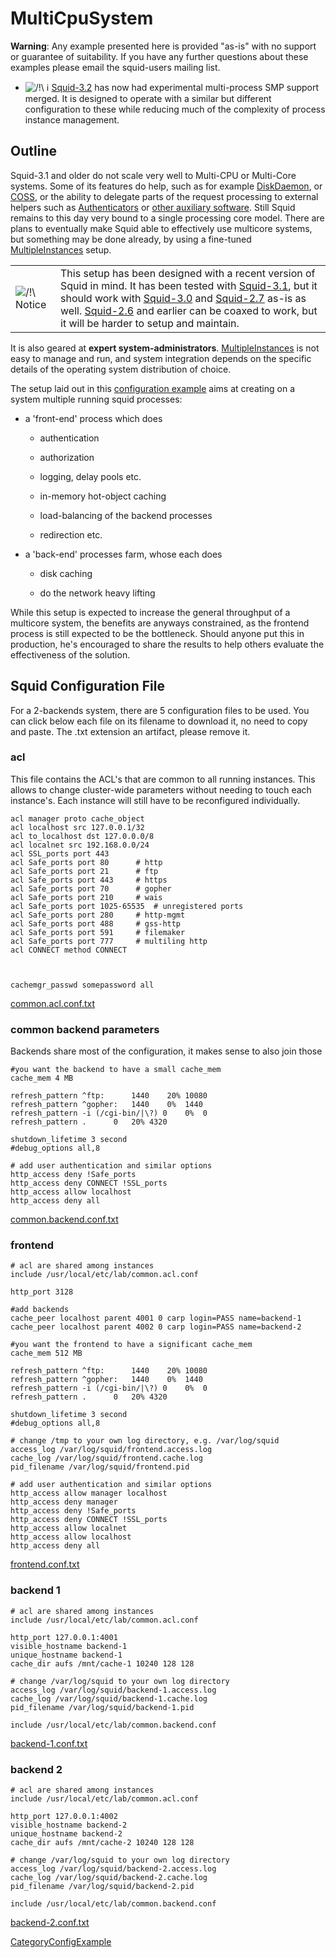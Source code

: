 # MultiCpuSystem

**Warning**: Any example presented here is provided "as-is" with no
support or guarantee of suitability. If you have any further questions
about these examples please email the squid-users mailing list.

  - ![/\!\\](https://wiki.squid-cache.org/wiki/squidtheme/img/alert.png)
    ℹ️
    [Squid-3.2](/Releases/Squid-3.2#)
    has now had experimental multi-process SMP support merged. It is
    designed to operate with a similar but different configuration to
    these while reducing much of the complexity of process instance
    management.

## Outline

Squid-3.1 and older do not scale very well to Multi-CPU or Multi-Core
systems. Some of its features do help, such as for example
[DiskDaemon](/Features/DiskDaemon#),
or
[COSS](/Features/CyclicObjectStorageSystem#),
or the ability to delegate parts of the request processing to external
helpers such as
[Authenticators](/SquidFaq/ProxyAuthentication#)
or [other auxiliary
software](/SquidFaq/RelatedSoftware#).
Still Squid remains to this day very bound to a single processing core
model. There are plans to eventually make Squid able to effectively use
multicore systems, but something may be done already, by using a
fine-tuned
[MultipleInstances](/MultipleInstances#)
setup.

|                                                                             |                                                                                                                                                                                                                                                                                                                                                                                                                                                                                                                                                                                                                      |
| --------------------------------------------------------------------------- | -------------------------------------------------------------------------------------------------------------------------------------------------------------------------------------------------------------------------------------------------------------------------------------------------------------------------------------------------------------------------------------------------------------------------------------------------------------------------------------------------------------------------------------------------------------------------------------------------------------------- |
| ![/\!\\](https://wiki.squid-cache.org/wiki/squidtheme/img/alert.png) Notice | This setup has been designed with a recent version of Squid in mind. It has been tested with [Squid-3.1](/Releases/Squid-3.1#), but it should work with [Squid-3.0](/Releases/Squid-3.0#) and [Squid-2.7](/Releases/Squid-2.7#) as-is as well. [Squid-2.6](/Releases/Squid-2.6#) and earlier can be coaxed to work, but it will be harder to setup and maintain. |

It is also geared at **expert system-administrators**.
[MultipleInstances](/MultipleInstances#)
is not easy to manage and run, and system integration depends on the
specific details of the operating system distribution of choice.

The setup laid out in this [configuration
example](/ConfigExamples#)
aims at creating on a system multiple running squid processes:

  - a 'front-end' process which does
    
      - authentication
    
      - authorization
    
      - logging, delay pools etc.
    
      - in-memory hot-object caching
    
      - load-balancing of the backend processes
    
      - redirection etc.

  - a 'back-end' processes farm, whose each does
    
      - disk caching
    
      - do the network heavy lifting

While this setup is expected to increase the general throughput of a
multicore system, the benefits are anyways constrained, as the frontend
process is still expected to be the bottleneck. Should anyone put this
in production, he's encouraged to share the results to help others
evaluate the effectiveness of the solution.

## Squid Configuration File

For a 2-backends system, there are 5 configuration files to be used. You
can click below each file on its filename to download it, no need to
copy and paste. The .txt extension an artifact, please remove it.

### acl

This file contains the ACL's that are common to all running instances.
This allows to change cluster-wide parameters without needing to touch
each instance's. Each instance will still have to be reconfigured
individually.

``` highlight
acl manager proto cache_object
acl localhost src 127.0.0.1/32
acl to_localhost dst 127.0.0.0/8
acl localnet src 192.168.0.0/24
acl SSL_ports port 443
acl Safe_ports port 80      # http
acl Safe_ports port 21      # ftp
acl Safe_ports port 443     # https
acl Safe_ports port 70      # gopher
acl Safe_ports port 210     # wais
acl Safe_ports port 1025-65535  # unregistered ports
acl Safe_ports port 280     # http-mgmt
acl Safe_ports port 488     # gss-http
acl Safe_ports port 591     # filemaker
acl Safe_ports port 777     # multiling http
acl CONNECT method CONNECT



cachemgr_passwd somepassword all
```

[common.acl.conf.txt](/ConfigExamples/MultiCpuSystem?action=AttachFile&do=get&target=common.acl.conf.txt)

### common backend parameters

Backends share most of the configuration, it makes sense to also join
those

``` highlight
#you want the backend to have a small cache_mem
cache_mem 4 MB

refresh_pattern ^ftp:      1440    20% 10080
refresh_pattern ^gopher:   1440    0%  1440
refresh_pattern -i (/cgi-bin/|\?) 0    0%  0
refresh_pattern .      0   20% 4320

shutdown_lifetime 3 second
#debug_options all,8

# add user authentication and similar options
http_access deny !Safe_ports
http_access deny CONNECT !SSL_ports
http_access allow localhost
http_access deny all
```

[common.backend.conf.txt](/ConfigExamples/MultiCpuSystem?action=AttachFile&do=get&target=common.backend.conf.txt)

### frontend

``` highlight
# acl are shared among instances
include /usr/local/etc/lab/common.acl.conf

http_port 3128

#add backends
cache_peer localhost parent 4001 0 carp login=PASS name=backend-1
cache_peer localhost parent 4002 0 carp login=PASS name=backend-2

#you want the frontend to have a significant cache_mem
cache_mem 512 MB

refresh_pattern ^ftp:      1440    20% 10080
refresh_pattern ^gopher:   1440    0%  1440
refresh_pattern -i (/cgi-bin/|\?) 0    0%  0
refresh_pattern .      0   20% 4320

shutdown_lifetime 3 second
#debug_options all,8

# change /tmp to your own log directory, e.g. /var/log/squid
access_log /var/log/squid/frontend.access.log
cache_log /var/log/squid/frontend.cache.log
pid_filename /var/log/squid/frontend.pid

# add user authentication and similar options
http_access allow manager localhost
http_access deny manager
http_access deny !Safe_ports
http_access deny CONNECT !SSL_ports
http_access allow localnet
http_access allow localhost
http_access deny all
```

[frontend.conf.txt](/ConfigExamples/MultiCpuSystem?action=AttachFile&do=get&target=frontend.conf.txt)

### backend 1

``` highlight
# acl are shared among instances
include /usr/local/etc/lab/common.acl.conf

http_port 127.0.0.1:4001
visible_hostname backend-1
unique_hostname backend-1
cache_dir aufs /mnt/cache-1 10240 128 128

# change /var/log/squid to your own log directory
access_log /var/log/squid/backend-1.access.log
cache_log /var/log/squid/backend-1.cache.log
pid_filename /var/log/squid/backend-1.pid

include /usr/local/etc/lab/common.backend.conf
```

[backend-1.conf.txt](/ConfigExamples/MultiCpuSystem?action=AttachFile&do=get&target=backend-1.conf.txt)

### backend 2

``` highlight
# acl are shared among instances
include /usr/local/etc/lab/common.acl.conf

http_port 127.0.0.1:4002
visible_hostname backend-2
unique_hostname backend-2
cache_dir aufs /mnt/cache-2 10240 128 128

# change /var/log/squid to your own log directory
access_log /var/log/squid/backend-2.access.log
cache_log /var/log/squid/backend-2.cache.log
pid_filename /var/log/squid/backend-2.pid

include /usr/local/etc/lab/common.backend.conf
```

[backend-2.conf.txt](/ConfigExamples/MultiCpuSystem?action=AttachFile&do=get&target=backend-2.conf.txt)

[CategoryConfigExample](/CategoryConfigExample#)
